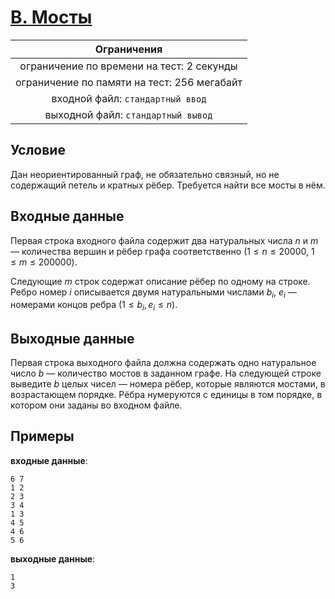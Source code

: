 # [B. Мосты](B.cpp)

| Ограничения                                 |
|:-------------------------------------------:|
| ограничение по времени на тест: 2 секунды   |
| ограничение по памяти на тест: 256 мегабайт |
| входной файл: `стандартный ввод`            |
| выходной файл: `стандартный вывод`          |

## Условие

Дан неориентированный граф, не обязательно связный, но не содержащий петель и кратных рёбер. Требуется найти все мосты в нём.

## Входные данные

Первая строка входного файла содержит два натуральных числа $n$ и $m$ — количества вершин и рёбер графа соответственно $(1 \leqslant n \leqslant 20000, ~ 1 \leqslant m \leqslant 200000)$.

Следующие $m$ строк содержат описание рёбер по одному на строке. Ребро номер $i$ описывается двумя натуральными числами $b_i$, $e_i$ — номерами концов ребра $(1 \leqslant b_i, e_i \leqslant n)$.

## Выходные данные

Первая строка выходного файла должна содержать одно натуральное число $b$ — количество мостов в заданном графе. На следующей строке выведите $b$ целых чисел — номера рёбер, которые являются мостами, в возрастающем порядке. Рёбра нумеруются с единицы в том порядке, в котором они заданы во входном файле.

## Примеры

**входные данные**:

```text
6 7
1 2
2 3
3 4
1 3
4 5
4 6
5 6
```

**выходные данные**:

```text
1
3
```
